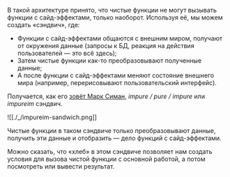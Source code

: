 В такой архитектуре принято, что чистые функции не могут вызывать функции с сайд-эффектами, только наоборот. Используя её, мы можем создать «сэндвич», где:

- Функции с сайд-эффектами общаются с внешним миром, получают от окружения данные (запросы к БД, реакция на действия пользователей — это всё здесь);
- Затем чистые функции как-то преобразовывают полученные данные;
- А после функции с сайд-эффектами меняют состояние внешнего мира (например, перерисовывают пользовательский интерфейс).

Получается, как его [зовёт Марк Симан](https://blog.ploeh.dk/2020/03/02/impureim-sandwich/), _impure / pure / impure_ или _impureim_ сэндвич.

![[./_/impureim-sandwich.png]]

Чистые функции в таком сэндвиче только преобразовывают данные, получить эти данные и отобразить — дело функций с сайд-эффектами.

Можно сказать, что «хлеб» в этом сэндвиче позволяет нам создать условия для вызова чистой функции с основной работой, а потом посмотреть или вывести результат.